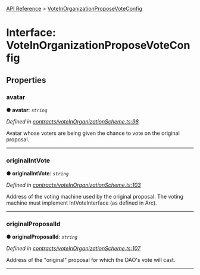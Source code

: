 [API Reference](../README.md) > [VoteInOrganizationProposeVoteConfig](../interfaces/VoteInOrganizationProposeVoteConfig.md)



# Interface: VoteInOrganizationProposeVoteConfig


## Properties
<a id="avatar"></a>

###  avatar

**●  avatar**:  *`string`* 

*Defined in [contracts/voteInOrganizationScheme.ts:98](https://github.com/daostack/arc.js/blob/61e5f90/lib/contracts/voteInOrganizationScheme.ts#L98)*



Avatar whose voters are being given the chance to vote on the original proposal.




___

<a id="originalIntVote"></a>

###  originalIntVote

**●  originalIntVote**:  *`string`* 

*Defined in [contracts/voteInOrganizationScheme.ts:103](https://github.com/daostack/arc.js/blob/61e5f90/lib/contracts/voteInOrganizationScheme.ts#L103)*



Address of the voting machine used by the original proposal. The voting machine must implement IntVoteInterface (as defined in Arc).




___

<a id="originalProposalId"></a>

###  originalProposalId

**●  originalProposalId**:  *`string`* 

*Defined in [contracts/voteInOrganizationScheme.ts:107](https://github.com/daostack/arc.js/blob/61e5f90/lib/contracts/voteInOrganizationScheme.ts#L107)*



Address of the "original" proposal for which the DAO's vote will cast.




___


